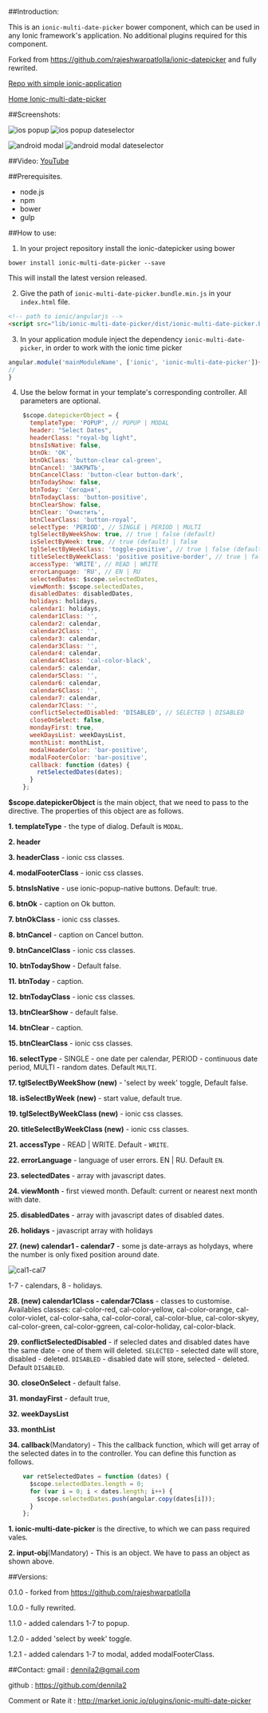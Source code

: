 ##Introduction:

This is an `ionic-multi-date-picker` bower component, which can be used in any Ionic framework's application. No additional plugins required for this component.

Forked from https://github.com/rajeshwarpatlolla/ionic-datepicker
and fully rewrited.

[Repo with simple ionic-application](https://github.com/DenniLa2/ionic-datepicker-sample-project)

[Home Ionic-multi-date-picker](https://github.com/DenniLa2/ionic-datepicker)

##Screenshots:

![ios popup](https://github.com/DenniLa2/ionic-datepicker/blob/master/src/imdp-ios-2.jpg)
![ios popup dateselector](https://github.com/DenniLa2/ionic-datepicker/blob/master/src/imdp-ios.jpg)

![android modal](https://github.com/DenniLa2/ionic-datepicker/blob/master/src/imdp-android-2.jpg)
![android modal dateselector](https://github.com/DenniLa2/ionic-datepicker/blob/master/src/imdp-android.jpg)

##Video:
[YouTube](https://youtu.be/RxW628a9U-M)

##Prerequisites.

* node.js
* npm
* bower
* gulp

##How to use:

1) In your project repository install the ionic-datepicker using bower

`bower install ionic-multi-date-picker --save`

This will install the latest version released.

2) Give the path of  `ionic-multi-date-picker.bundle.min.js` in your `index.html` file.

````html
<!-- path to ionic/angularjs -->
<script src="lib/ionic-multi-date-picker/dist/ionic-multi-date-picker.bundle.min.js"></script>
````

3) In your application module inject the dependency `ionic-multi-date-picker`, in order to work with the ionic time picker
````javascript
angular.module('mainModuleName', ['ionic', 'ionic-multi-date-picker']){
//
}
````

4) Use the below format in your template's corresponding controller. All parameters are optional.

````javascript
    $scope.datepickerObject = {
      templateType: 'POPUP', // POPUP | MODAL
      header: "Select Dates",
      headerClass: "royal-bg light",
      btnsIsNative: false,
      btnOk: 'OK',
      btnOkClass: 'button-clear cal-green',
      btnCancel: 'ЗАКРЫТЬ',
      btnCancelClass: 'button-clear button-dark',
      btnTodayShow: false,
      btnToday: 'Сегодня',
      btnTodayClass: 'button-positive',
      btnClearShow: false,
      btnClear: 'Очистить',
      btnClearClass: 'button-royal',
      selectType: 'PERIOD', // SINGLE | PERIOD | MULTI
      tglSelectByWeekShow: true, // true | false (default)
      isSelectByWeek: true, // true (default) | false
      tglSelectByWeekClass: 'toggle-positive', // true | false (default)
      titleSelectByWeekClass: 'positive positive-border', // true | false (default)
      accessType: 'WRITE', // READ | WRITE
      errorLanguage: 'RU', // EN | RU
      selectedDates: $scope.selectedDates,
      viewMonth: $scope.selectedDates, 
      disabledDates: disabledDates,
      holidays: holidays,
      calendar1: holidays,
      calendar1Class: '',
      calendar2: calendar,
      calendar2Class: '',
      calendar3: calendar,
      calendar3Class: '',
      calendar4: calendar,
      calendar4Class: 'cal-color-black',
      calendar5: calendar,
      calendar5Class: '',
      calendar6: calendar,
      calendar6Class: '',
      calendar7: calendar,
      calendar7Class: '',
      conflictSelectedDisabled: 'DISABLED', // SELECTED | DISABLED
      closeOnSelect: false,
      mondayFirst: true,
      weekDaysList: weekDaysList,
      monthList: monthList,
      modalHeaderColor: 'bar-positive',
      modalFooterColor: 'bar-positive',
      callback: function (dates) {  
        retSelectedDates(dates);
      }
    };    
````

**$scope.datepickerObject** is the main object, that we need to pass to the directive. The properties of this object are as follows.

**1. templateType** - the type of dialog. Default is `MODAL`.

**2. header** 

**3. headerClass** - ionic css classes.

**4. modalFooterClass** - ionic css classes.

**5. btnsIsNative** - use ionic-popup-native buttons. Default: true.

**6. btnOk** - caption on Ok button.

**7. btnOkClass** - ionic css classes.

**8. btnCancel** - caption on Cancel button.

**9. btnCancelClass** - ionic css classes.

**10. btnTodayShow** - Default false.

**11. btnToday** - caption.

**12. btnTodayClass** - ionic css classes.

**13. btnClearShow** - default false.

**14. btnClear** - caption.

**15. btnClearClass** - ionic css classes.

**16. selectType** - SINGLE - one date per calendar, PERIOD  - continuous date period, MULTI - random dates. Default `MULTI`.

**17. tglSelectByWeekShow (new)** - 'select by week' toggle, Default false.

**18. isSelectByWeek (new)** - start value, default true.

**19. tglSelectByWeekClass (new)** - ionic css classes.

**20. titleSelectByWeekClass (new)** - ionic css classes.

**21. accessType** - READ | WRITE. Default - `WRITE`.

**22. errorLanguage** - language of user errors. EN | RU. Default `EN`.

**23. selectedDates** - array with javascript dates.

**24. viewMonth** - first viewed month. Default: current or nearest next month with date.

**25. disabledDates** - array with javascript dates of disabled dates.

**26. holidays** - javascript array with holidays

**27. (new) calendar1 - calendar7** - some js date-arrays as holydays, where the number is only fixed position around date.

![cal1-cal7](https://github.com/DenniLa2/ionic-datepicker/blob/master/src/imdp-calendars.jpg)

1-7 - calendars, 8 - holidays.

**28. (new) calendar1Class - calendar7Class** - classes to customise. Availables classes: cal-color-red, cal-color-yellow, cal-color-orange, cal-color-violet, cal-color-saha, cal-color-coral, cal-color-blue, cal-color-skyey, cal-color-green, cal-color-ggreen, cal-color-holiday, cal-color-black.

**29. conflictSelectedDisabled** - if selecled dates and disabled dates have the same date - one of them will deleted. `SELECTED` - selected date will store, disabled - deleted. `DISABLED` - disabled date will store, selected - deleted. Default `DISABLED`. 

**30. closeOnSelect** - default false.

**31. mondayFirst** - default true,

**32. weekDaysList**

**33. monthList**

**34. callback**(Mandatory) - This the callback function, which will get array of the selected dates in to the controller. You can define this function as follows.
````javascript
    var retSelectedDates = function (dates) {
      $scope.selectedDates.length = 0;
      for (var i = 0; i < dates.length; i++) {
        $scope.selectedDates.push(angular.copy(dates[i]));
      }
    };
````


**1. ionic-multi-date-picker** is the directive, to which we can pass required vales.

**2. input-obj**(Mandatory) - This is an object. We have to pass an object as shown above.

##Versions:

0.1.0 - forked from https://github.com/rajeshwarpatlolla 

1.0.0 - fully rewrited.

1.1.0 - added calendars 1-7 to popup.

1.2.0 - added 'select by week' toggle.

1.2.1 - added calendars 1-7 to modal, added modalFooterClass.

##Contact:
gmail : dennila2@gmail.com

github : https://github.com/dennila2

Comment or Rate it : http://market.ionic.io/plugins/ionic-multi-date-picker